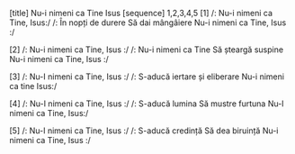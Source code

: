 [title] Nu-i nimeni ca Tine Isus
[sequence] 1,2,3,4,5
[1]
/: Nu-i nimeni ca Tine, Isus:/
/: În nopți de durere
Să dai mângâiere
Nu-i nimeni ca Tine, Isus :/

[2]
/: Nu-i nimeni ca Tine, Isus :/
/: Nu-i nimeni ca Tine
Să șteargă suspine
Nu-i nimeni ca Tine, Isus :/

[3]
/: Nu-I nimeni ca Tine, Isus :/
/: S-aducă iertare și eliberare
Nu-i nimeni ca tine Isus:/

[4]
/: Nu-I nimeni ca Tine, Isus :/
/: S-aducă lumina
Să mustre furtuna
Nu-I nimeni ca Tine, Isus:/

[5]
/: Nu-I nimeni ca Tine, Isus :/
/: S-aducă credință
Să dea biruință
Nu-i nimeni ca Tine, Isus :/


